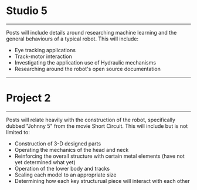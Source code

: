 # Studio 5
------------------------------------------------------------------ 
Posts will include details around researching machine learning and 
the general behaviours of a typical robot. This will include:

- Eye tracking applications
- Track-motor interaction
- Investigating the application use of Hydraulic mechanisms
- Researching around the robot's open source documentation
------------------------------------------------------------------

# Project 2
--------------------------------------------------------------------------------- 
Posts will relate heavily with the construction of the robot, specifically dubbed
"Johnny 5" from the movie Short Circuit. This will include but is not limited to:

- Construction of 3-D designed parts
- Operating the mechanics of the head and neck
- Reinforcing the overall structure with certain metal elements (have not yet determined what yet)
- Operation of the lower body and tracks
- Scaling each model to an appropriate size
- Determining how each key structurual piece will interact with each other